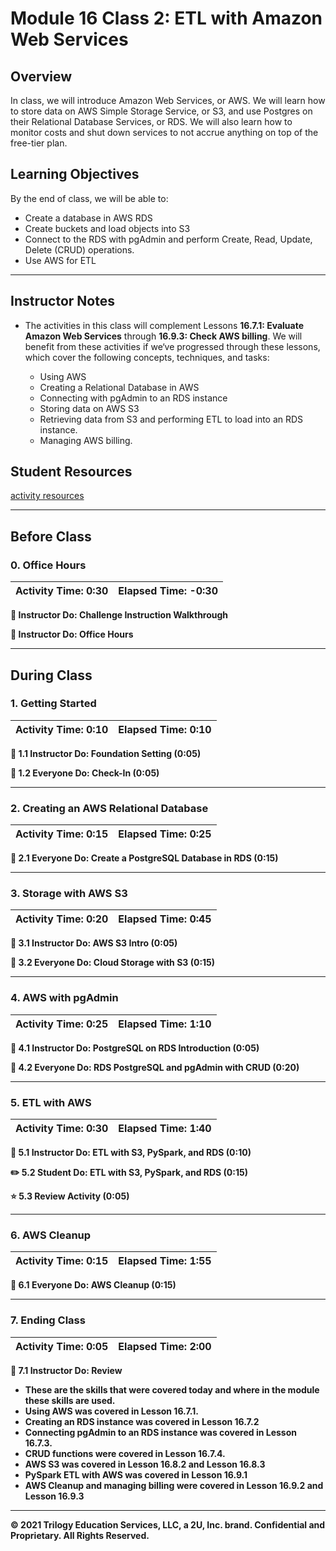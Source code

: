 # Module 16 Class 2: ETL with Amazon Web Services

## Overview

In class, we will introduce Amazon Web Services, or AWS. We will learn how to store data on AWS Simple Storage Service, or S3, and use Postgres on their Relational Database Services, or RDS. We will also learn how to monitor costs and shut down services to not accrue anything on top of the free-tier plan.

## Learning Objectives

By the end of class, we will be able to:

* Create a database in AWS RDS
* Create buckets and load objects into S3
* Connect to the RDS with pgAdmin and perform Create, Read, Update, Delete (CRUD) operations.
* Use AWS for ETL

- - -

## Instructor Notes

* The activities in this class will complement Lessons **16.7.1: Evaluate Amazon Web Services** through **16.9.3: Check AWS billing**.  We will benefit from these activities if we‘ve progressed through these lessons, which cover the following concepts, techniques, and tasks:

   * Using AWS
   * Creating a Relational Database in AWS
   * Connecting with pgAdmin to an RDS instance
   * Storing data on AWS S3
   * Retrieving data from S3 and performing ETL to load into an RDS instance.
   * Managing AWS billing.

## Student Resources

[activity resources](https://2u-data-curriculum-team.s3.amazonaws.com/data-viz-online-lesson-plans/16-Lessons/16-2-Student_Resources.zip)


- - -

## Before Class

### 0. Office Hours

| Activity Time: 0:30       |  Elapsed Time:     -0:30  |
|---------------------------|---------------------------|

<strong>📣 Instructor Do: Challenge Instruction Walkthrough</strong>

<strong>📣  Instructor Do: Office Hours</strong>

- - -

## During Class

### 1. Getting Started

| Activity Time:       0:10 |  Elapsed Time:      0:10  |
|---------------------------|---------------------------|

<strong>📣 1.1 Instructor Do: Foundation Setting (0:05)</strong>

<strong>🎉 1.2 Everyone Do: Check-In (0:05)</strong>

- - -

### 2. Creating an AWS Relational Database

| Activity Time:       0:15 |  Elapsed Time:      0:25  |
|---------------------------|---------------------------|


<strong> 🎉 2.1 Everyone Do: Create a PostgreSQL Database in RDS (0:15)</strong>

- - -

### 3. Storage with AWS S3

| Activity Time:       0:20 |  Elapsed Time:      0:45  |
|---------------------------|---------------------------|

<strong> 📣 3.1 Instructor Do: AWS S3 Intro (0:05) </strong>

<strong> 🎉 3.2 Everyone Do: Cloud Storage with S3 (0:15) </strong>

- - -

### 4. AWS with pgAdmin

| Activity Time:       0:25 |  Elapsed Time:      1:10  |
|---------------------------|---------------------------|

<strong> 📣 4.1 Instructor Do: PostgreSQL on RDS Introduction (0:05)</strong>

<strong> 🎉 4.2 Everyone Do: RDS PostgreSQL and pgAdmin with CRUD (0:20)</strong>

- - -

### 5. ETL with AWS

| Activity Time:       0:30 |  Elapsed Time:      1:40  |
|---------------------------|---------------------------|

<strong> 📣 5.1 Instructor Do: ETL with S3, PySpark, and RDS (0:10)</summary>

<strong> ✏️ 5.2 Student Do: ETL with S3, PySpark, and RDS (0:15)</summary>

<strong> ⭐ 5.3 Review Activity (0:05)</summary>

- - -

### 6. AWS Cleanup

| Activity Time:       0:15 |  Elapsed Time:      1:55  |
|---------------------------|---------------------------|

<strong> 🎉 6.1 Everyone Do: AWS Cleanup (0:15)</summary>

- - -

### 7. Ending Class

| Activity Time:       0:05 |  Elapsed Time:      2:00  |
|---------------------------|---------------------------|

<strong>📣  7.1 Instructor Do: Review </strong>

* These are the skills that were covered today and where in the module these skills are used.
 * Using AWS was covered in **Lesson 16.7.1**.
 * Creating an RDS instance was covered in **Lesson 16.7.2**
 * Connecting pgAdmin to an RDS instance was covered in **Lesson 16.7.3**.
 * CRUD functions were covered in **Lesson 16.7.4**.
 * AWS S3 was covered in **Lesson 16.8.2** and **Lesson 16.8.3**
 * PySpark ETL with AWS was covered in **Lesson 16.9.1**
 * AWS Cleanup and managing billing were covered in **Lesson 16.9.2** and **Lesson 16.9.3**

- - -

© 2021 Trilogy Education Services, LLC, a 2U, Inc. brand.  Confidential and Proprietary.  All Rights Reserved.

